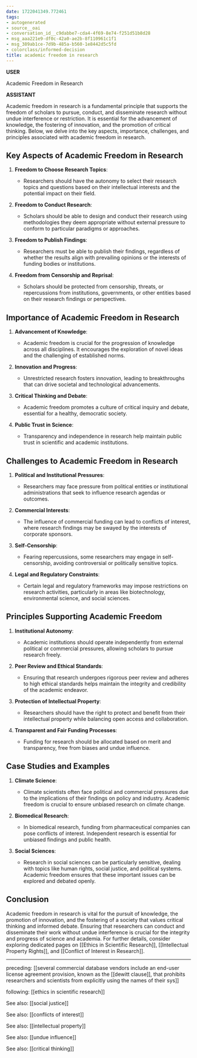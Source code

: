 ```yaml
---
date: 1722041349.772461
tags:
- autogenerated
- source__oai
- conversation_id__c9dabbe7-cda4-4f69-8e74-f251d51b8d28
- msg_aaa221e9-df0c-42a0-ae2b-8f110961c1f1
- msg_389ab1ce-7d9b-485a-b560-1e8442d5c5fd
- colorclass/informed-decision
title: academic freedom in research
---
```


**USER**

Academic Freedom in Research


**ASSISTANT**

Academic freedom in research is a fundamental principle that supports the freedom of scholars to pursue, conduct, and disseminate research without undue interference or restriction. It is essential for the advancement of knowledge, the fostering of innovation, and the promotion of critical thinking. Below, we delve into the key aspects, importance, challenges, and principles associated with academic freedom in research.

## Key Aspects of Academic Freedom in Research

1. **Freedom to Choose Research Topics**:
    - Researchers should have the autonomy to select their research topics and questions based on their intellectual interests and the potential impact on their field.

2. **Freedom to Conduct Research**:
    - Scholars should be able to design and conduct their research using methodologies they deem appropriate without external pressure to conform to particular paradigms or approaches.

3. **Freedom to Publish Findings**:
    - Researchers must be able to publish their findings, regardless of whether the results align with prevailing opinions or the interests of funding bodies or institutions.

4. **Freedom from Censorship and Reprisal**:
    - Scholars should be protected from censorship, threats, or repercussions from institutions, governments, or other entities based on their research findings or perspectives.

## Importance of Academic Freedom in Research

1. **Advancement of Knowledge**:
    - Academic freedom is crucial for the progression of knowledge across all disciplines. It encourages the exploration of novel ideas and the challenging of established norms.

2. **Innovation and Progress**:
    - Unrestricted research fosters innovation, leading to breakthroughs that can drive societal and technological advancements.

3. **Critical Thinking and Debate**:
    - Academic freedom promotes a culture of critical inquiry and debate, essential for a healthy, democratic society.

4. **Public Trust in Science**:
    - Transparency and independence in research help maintain public trust in scientific and academic institutions.

## Challenges to Academic Freedom in Research

1. **Political and Institutional Pressures**:
    - Researchers may face pressure from political entities or institutional administrations that seek to influence research agendas or outcomes.

2. **Commercial Interests**:
    - The influence of commercial funding can lead to conflicts of interest, where research findings may be swayed by the interests of corporate sponsors.

3. **Self-Censorship**:
    - Fearing repercussions, some researchers may engage in self-censorship, avoiding controversial or politically sensitive topics.

4. **Legal and Regulatory Constraints**:
    - Certain legal and regulatory frameworks may impose restrictions on research activities, particularly in areas like biotechnology, environmental science, and social sciences.

## Principles Supporting Academic Freedom

1. **Institutional Autonomy**:
    - Academic institutions should operate independently from external political or commercial pressures, allowing scholars to pursue research freely.

2. **Peer Review and Ethical Standards**:
    - Ensuring that research undergoes rigorous peer review and adheres to high ethical standards helps maintain the integrity and credibility of the academic endeavor.

3. **Protection of Intellectual Property**:
    - Researchers should have the right to protect and benefit from their intellectual property while balancing open access and collaboration.

4. **Transparent and Fair Funding Processes**:
    - Funding for research should be allocated based on merit and transparency, free from biases and undue influence.

## Case Studies and Examples

1. **Climate Science**:
    - Climate scientists often face political and commercial pressures due to the implications of their findings on policy and industry. Academic freedom is crucial to ensure unbiased research on climate change.

2. **Biomedical Research**:
    - In biomedical research, funding from pharmaceutical companies can pose conflicts of interest. Independent research is essential for unbiased findings and public health.

3. **Social Sciences**:
    - Research in social sciences can be particularly sensitive, dealing with topics like human rights, social justice, and political systems. Academic freedom ensures that these important issues can be explored and debated openly.

## Conclusion

Academic freedom in research is vital for the pursuit of knowledge, the promotion of innovation, and the fostering of a society that values critical thinking and informed debate. Ensuring that researchers can conduct and disseminate their work without undue interference is crucial for the integrity and progress of science and academia. For further details, consider exploring dedicated pages on [[Ethics in Scientific Research]], [[Intellectual Property Rights]], and [[Conflict of Interest in Research]].


---

preceding: [[several commercial database vendors include an end-user license agreement provision, known as the [[dewitt clause]], that prohibits researchers and scientists from explicitly using the names of their sys]]  


following: [[ethics in scientific research]]

See also: [[social justice]]


See also: [[conflicts of interest]]


See also: [[intellectual property]]


See also: [[undue influence]]


See also: [[critical thinking]]